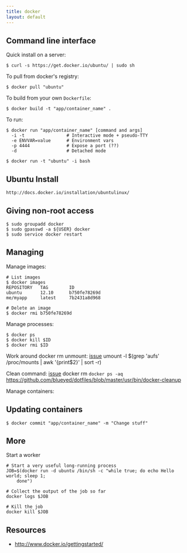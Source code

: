 ```yaml
---
title: docker
layout: default
---
```


Command line interface
----------------------

Quick install on a server:

    $ curl -s https://get.docker.io/ubuntu/ | sudo sh

To pull from docker's registry:

    $ docker pull "ubuntu"

To build from your own `Dockerfile`:

    $ docker build -t "app/container_name" .

To run:

    $ docker run "app/container_name" [command and args]
      -i -t                # Interactive mode + pseudo-TTY
      -e ENVVAR=value      # Environment vars
      -p 4444              # Expose a port (??)
      -d                   # Detached mode

    $ docker run -t "ubuntu" -i bash

Ubuntu Install
-----------

    http://docs.docker.io/installation/ubuntulinux/

Giving non-root access
-----------
    
    $ sudo groupadd docker
    $ sudo gpasswd -a ${USER} docker
    $ sudo service docker restart

Managing
--------

Manage images:

    # List images
    $ docker images
    REPOSITORY   TAG        ID
    ubuntu       12.10      b750fe78269d
    me/myapp     latest     7b2431a8d968

    # Delete an image
    $ docker rmi b750fe78269d

Manage processes:

    $ docker ps
    $ docker kill $ID
    $ docker rmi $ID

Work around docker rm unmount: [issue](https://github.com/dotcloud/docker/issues/3786#issuecomment-33471966)
    umount -l $(grep 'aufs' /proc/mounts | awk '{print$2}' | sort -r)

Clean command: [issue](https://github.com/dotcloud/docker/issues/928)
    docker rm `docker ps -aq`
    https://github.com/blueyed/dotfiles/blob/master/usr/bin/docker-cleanup

    

Manage containers:

Updating containers
-------------------

    $ docker commit "app/container_name" -m "Change stuff"

More
----

Start a worker

    # Start a very useful long-running process
    JOB=$(docker run -d ubuntu /bin/sh -c "while true; do echo Hello world; sleep 1; 
        done")

    # Collect the output of the job so far
    docker logs $JOB

    # Kill the job
    docker kill $JOB

Resources
---------

 * http://www.docker.io/gettingstarted/
